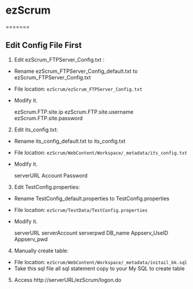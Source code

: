 # ezScrum
=======

## Edit Config File First

1. Edit ezScrum_FTPServer_Config.txt :

- Rename ezScrum_FTPServer_Config_default.txt to ezScrum_FTPServer_Config.txt
- File location: ``ezScrum/ezScrum_FTPServer_Config.txt``
- Modify it.

	ezScrum.FTP.site.ip
	ezScrum.FTP.site.username
	ezScrum.FTP.site.password

2. Edit its_config.txt:

- Rename its_config_default.txt to its_config.txt
- File location: ``ezScrum/WebContent/Workspace/_metadata/its_config.txt``
- Modify it.

	serverURL
	Account
	Password

3. Edit TestConfig.properties:

- Rename TestConfig_default.properties to TestConfig.properties
- File location: ``ezScrum/TestData/TestConfig.properties``
- Modify it.

	serverURL
	serverAccount
	serverpwd
	DB_name
	Appserv_UseID
	Appserv_pwd

4. Manually create table:

- File location: ``ezScrum/WebContent/Workspace/_metadata/initail_bk.sql``
- Take this sql file all sql statement copy to your My SQL to create table

5. Access http://serverURL/ezScrum/logon.do

